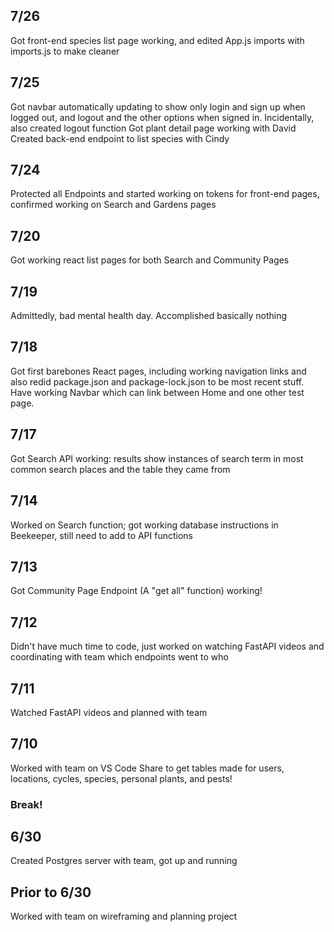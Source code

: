 ## 7/26
Got front-end species list page working, and edited App.js imports with imports.js to make cleaner

## 7/25
Got navbar automatically updating to show only login and sign up when logged out, and logout and the other options when signed in.
Incidentally, also created logout function
Got plant detail page working with David
Created back-end endpoint to list species with Cindy

## 7/24
Protected all Endpoints and started working on tokens for front-end pages, confirmed working on Search and Gardens pages

## 7/20
Got working react list pages for both Search and Community Pages

## 7/19
Admittedly, bad mental health day. Accomplished basically nothing

## 7/18
Got first barebones React pages, including working navigation links and also redid package.json and package-lock.json to be most recent stuff. Have working Navbar which can link between Home and one other test page.

## 7/17
Got Search API working: results show instances of search term in most common search places and the table they came from

## 7/14
Worked on Search function; got working database instructions in Beekeeper, still need to add to API functions

## 7/13
Got Community Page Endpoint (A "get all" function) working!

## 7/12
Didn't have much time to code, just worked on watching FastAPI videos and coordinating with team which endpoints went to who

## 7/11
Watched FastAPI videos and planned with team

## 7/10
Worked with team on VS Code Share to get tables made for users, locations, cycles, species, personal plants, and pests!

### Break!

## 6/30
Created Postgres server with team, got up and running

## Prior to 6/30
Worked with team on wireframing and planning project
